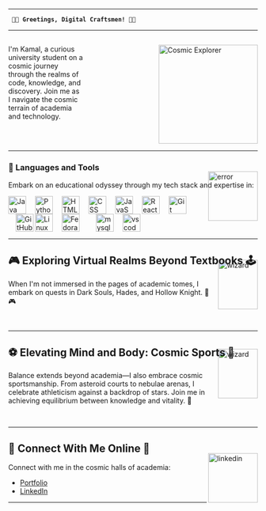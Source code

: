
---

**` 👋🌌 Greetings, Digital Craftsmen! 👋🌌`**

---

## 

<p><img align="right" alt="Cosmic Explorer" width="200px" style="padding-left:150px; margin-top: 0px;" src="https://media.giphy.com/media/xT8qBhrlNooHBYR9f2/giphy.gif" /></p>

<p>I'm Kamal, a curious university student on a cosmic journey through the realms of code, knowledge, and discovery. Join me as I navigate the cosmic terrain of academia and technology. </p>

<br clear="all" />

---

### 🧰 Languages and Tools

<p>Embark on an educational odyssey through my tech stack and expertise in:</p>

<img align="right" alt="error" width="100px" style="; margin-top: -50px;" src="https://media.giphy.com/media/0TtX2qqpxp3pIafzio/giphy.gif"/>

<img align="left" alt="Java" width="36px" src="https://cdn.jsdelivr.net/gh/devicons/devicon/icons/java/java-original.svg"/>
<img align="left" alt="Python" width="36px" style="padding-left:15px;" src="https://cdn.jsdelivr.net/gh/devicons/devicon/icons/python/python-plain.svg" />

<img align="left" alt="HTML" width="36px" style="padding-left:15px;" src="https://cdn.jsdelivr.net/gh/devicons/devicon/icons/html5/html5-plain.svg" />
<img align="left" alt="CSS" width="36px" style="padding-left:15px;" src="https://cdn.jsdelivr.net/gh/devicons/devicon/icons/css3/css3-plain.svg" />
<img align="left" alt="JavaScript" width="36px" style="padding-left:15px;" src="https://cdn.jsdelivr.net/gh/devicons/devicon/icons/javascript/javascript-plain.svg" />
<img align="left" alt="React" width="36px" style="padding-left:15px;" src="https://cdn.jsdelivr.net/gh/devicons/devicon/icons/react/react-original.svg" />
<img align="left" alt="Git" width="36px" style="padding-left:15px;" src="https://cdn.jsdelivr.net/gh/devicons/devicon/icons/git/git-original.svg" />
<img align="left" alt="GitHub" width="36px" style="padding-left:15px;" src="https://cdn.jsdelivr.net/gh/devicons/devicon/icons/github/github-original.svg" />
<img align="left" alt="Linux" width="36px" style="padding-right:15px;" src="https://cdn.jsdelivr.net/gh/devicons/devicon/icons/linux/linux-original.svg" />
<img align="left" alt="Fedora" width="36px" style="padding-right:15px;" src="https://cdn.jsdelivr.net/gh/devicons/devicon/icons/fedora/fedora-original.svg" />
<img align="left" alt="mysql" width="36px" style="padding-left:15px;" src="https://cdn.jsdelivr.net/gh/devicons/devicon/icons/mysql/mysql-original.svg" />
<img align="left" alt="vscode" width="36px" style="padding-left:15px;" src="https://cdn.jsdelivr.net/gh/devicons/devicon/icons/vscode/vscode-original.svg" />

<br clear="all" />

---

## 🎮 Exploring Virtual Realms Beyond Textbooks 🕹️

<img align="right" alt="wizard" width="80" height="100" style="margin-top: -40px;" src="https://media.giphy.com/media/5FxBZGIya7tebjhoYZ/giphy.gif"/>

<p>When I'm not immersed in the pages of academic tomes, I embark on quests in Dark Souls, Hades, and Hollow Knight. 🌟🎮</p>

<br clear="all" />

---

## ⚽ Elevating Mind and Body: Cosmic Sports 🏀

<img align="right" alt="wizard" width="80" height="100" style="margin-top: -45px;" src="https://media.giphy.com/media/JH0Laf0HiLEFzMUqwL/giphy.gif"/>

<p>Balance extends beyond academia—I also embrace cosmic sportsmanship. From asteroid courts to nebulae arenas, I celebrate athleticism against a backdrop of stars. Join me in achieving equilibrium between knowledge and vitality. 🏀</p>
<br clear="all" />

---

## 🌠 Connect With Me Online 🌌

<img align="right" alt="linkedin" width="100px" style="; margin-top: -20px;" src="https://media.giphy.com/media/sQB6lgeTlv5Krjq7YN/giphy.gif"/>

<p>Connect with me in the cosmic halls of academia:</p>

- [Portfolio](https://your-portfolio-url.com)
- [LinkedIn](https://linkedin.com/in/khatri-kamal/)

---
<!-- 
![GitHub Stats](https://github-readme-stats.vercel.app/api?username=khatri-kamal&show_icons=true&theme=dark) -->
